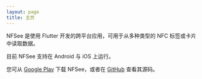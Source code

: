 ```yaml
---
layout: page
title: 主页
---
```


NFSee 是使用 Flutter 开发的跨平台应用，可用于从多种类型的 NFC 标签或卡片中读取数据。

目前 NFSee 支持在 Android 与 iOS 上运行。

您可从 [Google Play](https://play.google.com/store/apps/details?id=im.nfc.nfsee) 下载 NFSee，或者在 [GitHub](https://github.com/nfcim/nfsee) 查看其源码。

